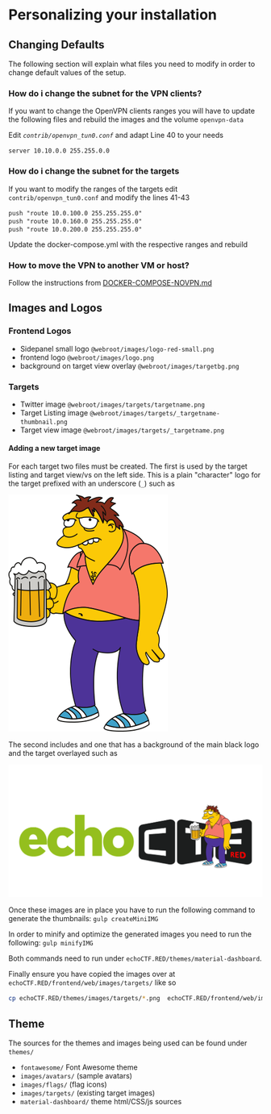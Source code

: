 # Personalizing your installation

## Changing Defaults
The following section will explain what files you need to modify in order to change default values of the setup.

### How do i change the subnet for the VPN clients?
If you want to change the OpenVPN clients ranges you will have to update the following files and rebuild the images and the volume `openvpn-data`

Edit *`contrib/openvpn_tun0.conf`* and adapt Line 40 to your needs
```
server 10.10.0.0 255.255.0.0
```

### How do i change the subnet for the targets
If you want to modify the ranges of the targets edit `contrib/openvpn_tun0.conf` and modify the lines 41-43
```
push "route 10.0.100.0 255.255.255.0"
push "route 10.0.160.0 255.255.255.0"
push "route 10.0.200.0 255.255.255.0"
```

Update the docker-compose.yml with the respective ranges and rebuild

### How to move the VPN to another VM or host?
Follow the instructions from [DOCKER-COMPOSE-NOVPN.md](DOCKER-COMPOSE-NOVPN.md)


## Images and Logos
### Frontend Logos
* Sidepanel small logo `@webroot/images/logo-red-small.png`
* frontend logo `@webroot/images/logo.png`
* background on target view overlay `@webroot/images/targetbg.png`

### Targets
* Twitter image `@webroot/images/targets/targetname.png`
* Target Listing image `@webroot/images/targets/_targetname-thumbnail.png`
* Target view image `@webroot/images/targets/_targetname.png`

#### Adding a new target image
For each target two files must be created. The first is used by the target listing and target view/vs on the left side. This is a plain "character" logo for the target prefixed with an underscore (`_`) such as

![barney](../themes/images/targets/_barney.png)

The second includes and one that has a background of the main black logo and the target overlayed such as

![barney](../themes/images/targets/barney.png)

Once these images are in place you have to run the following command to generate the thumbnails: `gulp createMiniIMG`


In order to minify and optimize the generated images you need to run the following: `gulp minifyIMG`

Both commands need to run under `echoCTF.RED/themes/material-dashboard`.

Finally ensure you have copied the images over at `echoCTF.RED/frontend/web/images/targets/` like so

```sh
cp echoCTF.RED/themes/images/targets/*.png  echoCTF.RED/frontend/web/images/targets/
```


## Theme
The sources for the themes and images being used can be found under `themes/`

* `fontawesome/` Font Awesome theme
* `images/avatars/` (sample avatars)
* `images/flags/` (flag icons)
* `images/targets/` (existing target images)
* `material-dashboard/` theme html/CSS/js sources
